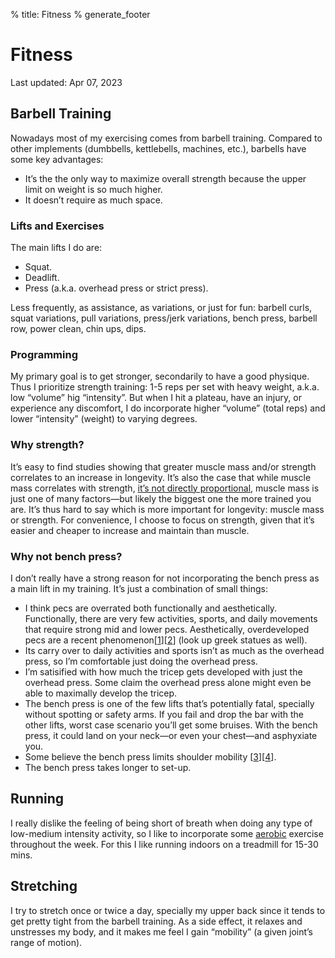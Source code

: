 % title: Fitness
% generate_footer

# Fitness

<span id="last-updated">Last updated: Apr 07, 2023</span>

## Barbell Training

Nowadays most of my exercising comes from barbell training. Compared to other implements (dumbbells, kettlebells, machines, etc.), barbells have some key advantages:

* It’s the the only way to maximize overall strength because the upper limit on weight is so much higher.
* It doesn’t require as much space.

### Lifts and Exercises

The main lifts I do are:

* Squat.
* Deadlift.
* Press (a.k.a. overhead press or strict press).

Less frequently, as assistance, as variations, or just for fun: barbell curls, squat variations, pull variations, press/jerk variations, bench press, barbell row, power clean, chin ups, dips.

### Programming

My primary goal is to get stronger, secondarily to have a good physique. Thus I prioritize strength training: 1-5 reps per set with heavy weight, a.k.a. low “volume” hig “intensity”. But when I hit a plateau, have an injury, or experience any discomfort, I do incorporate higher “volume” (total reps) and lower “intensity” (weight) to varying degrees.

### Why strength?

It’s easy to find studies showing that greater muscle mass and/or strength correlates to an increase in longevity. It’s also the case that while muscle mass correlates with strength, [it’s not directly proportional](https://www.strongerbyscience.com/size-vs-strength/), muscle mass is just one of many factors—but likely the biggest one the more trained you are. It’s thus hard to say which is more important for longevity: muscle mass or strength. For convenience, I choose to focus on strength, given that it’s easier and cheaper to increase and maintain than muscle.

### Why not bench press?

I don’t really have a strong reason for not incorporating the bench press as a main lift in my training. It’s just a combination of small things:

* I think pecs are overrated both functionally and aesthetically. Functionally, there are very few activities, sports, and daily movements that require strong mid and lower pecs. Aesthetically, overdeveloped pecs are a recent phenomenon[[1](https://cortes.site/why-you-dont-need-a-big-chest-to-be-athletic-and-powerful/)][[2](https://www.youtube.com/watch?v=bIcbKGilhME)] (look up greek statues as well).
* Its carry over to daily activities and sports isn’t as much as the overhead press, so I’m comfortable just doing the overhead press.
* I’m satisified with how much the tricep gets developed with just the overhead press. Some claim the overhead press alone might even be able to maximally develop the tricep.
* The bench press is one of the few lifts that’s potentially fatal, specially without spotting or safety arms. If you fail and drop the bar with the other lifts, worst case scenario you’ll get some bruises. With the bench press, it could land on your neck—or even your chest—and asphyxiate you.
* Some believe the bench press limits shoulder mobility [[3](https://www.youtube.com/watch?v=HDNu9skPrFU)][[4](https://chineseweightlifting.com/olympic-weightlifting-training-exercises/#:~:text=not%20used%20frequently%20in%20a%20weightlifting%20program%20because%20it%20can%20negatively%20affect%20overhead%20positioning%20and%20rack%20flexibility)].
* The bench press takes longer to set-up.

## Running

I really dislike the feeling of being short of breath when doing any type of low-medium intensity activity, so I like to incorporate some [aerobic](https://fitbod.me/blog/cardio-aerobic-anaerobic/) exercise throughout the week. For this I like running indoors on a treadmill for 15-30 mins.

## Stretching

I try to stretch once or twice a day, specially my upper back since it tends to get pretty tight from the barbell training. As a side effect, it relaxes and unstresses my body, and it makes me feel I gain “mobility” (a given joint’s range of motion).
